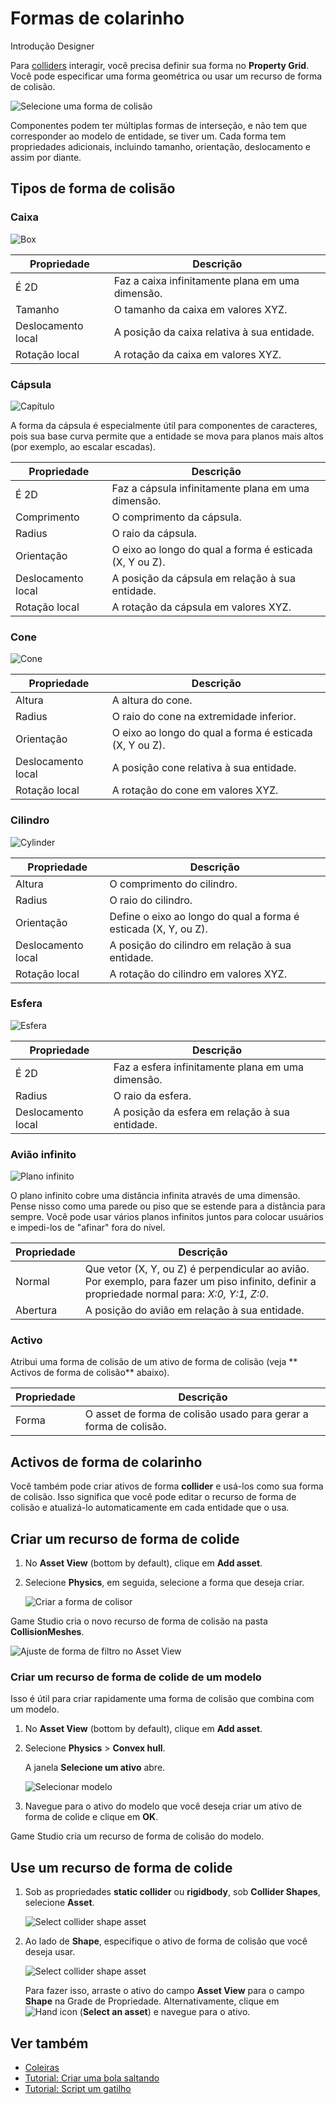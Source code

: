 # Formas de colarinho

<span class="badge text-bg-primary">Introdução</span>
<span class="badge text-bg-success">Designer</span>

Para [colliders](colliders.md) interagir, você precisa definir sua forma no **Property Grid**. Você pode especificar uma forma geométrica ou usar um recurso de forma de colisão.

![Selecione uma forma de colisão](media/select-collider-shape.png)

Componentes podem ter múltiplas formas de interseção, e não tem que corresponder ao modelo de entidade, se tiver um. Cada forma tem propriedades adicionais, incluindo tamanho, orientação, deslocamento e assim por diante.

## Tipos de forma de colisão

### Caixa

![Box](media/box.png)

| Propriedade | Descrição |
| -------------- |-------------| 
| É 2D | Faz a caixa infinitamente plana em uma dimensão. |
| Tamanho | O tamanho da caixa em valores XYZ. |
| Deslocamento local | A posição da caixa relativa à sua entidade. |
| Rotação local | A rotação da caixa em valores XYZ. |

### Cápsula

![Capítulo ](media/capsule.png)

A forma da cápsula é especialmente útil para componentes de caracteres, pois sua base curva permite que a entidade se mova para planos mais altos (por exemplo, ao escalar escadas).

| Propriedade | Descrição |
| -------------- |-------------| 
| É 2D | Faz a cápsula infinitamente plana em uma dimensão. |
| Comprimento | O comprimento da cápsula. |
| Radius | O raio da cápsula. |
| Orientação | O eixo ao longo do qual a forma é esticada (X, Y ou Z). |
| Deslocamento local | A posição da cápsula em relação à sua entidade. |
| Rotação local | A rotação da cápsula em valores XYZ. |

### Cone

![Cone](media/cone.png)

| Propriedade | Descrição |
| -------------- |-------------| 
| Altura | A altura do cone. |
| Radius | O raio do cone na extremidade inferior. |
| Orientação | O eixo ao longo do qual a forma é esticada (X, Y ou Z). |
| Deslocamento local | A posição cone relativa à sua entidade. |
| Rotação local | A rotação do cone em valores XYZ. |

### Cilindro

![Cylinder](media/cylinder.png)

| Propriedade | Descrição |
| -------------- |-------------| 
| Altura | O comprimento do cilindro. |
| Radius | O raio do cilindro. |
| Orientação | Define o eixo ao longo do qual a forma é esticada (X, Y, ou Z). |
| Deslocamento local | A posição do cilindro em relação à sua entidade. |
| Rotação local | A rotação do cilindro em valores XYZ. |

### Esfera

![ Esfera ](media/sphere.png)

| Propriedade | Descrição |
| -------------- |-------------| 
| É 2D | Faz a esfera infinitamente plana em uma dimensão. |
| Radius | O raio da esfera. |
| Deslocamento local | A posição da esfera em relação à sua entidade. |

### Avião infinito

![ Plano infinito ](media/infinite-plane.png)

O plano infinito cobre uma distância infinita através de uma dimensão.
Pense nisso como uma parede ou piso que se estende para a distância para sempre.
Você pode usar vários planos infinitos juntos para colocar usuários e impedi-los de "afinar" fora do nível.

| Propriedade | Descrição |
| -------------- |-------------| 
| Normal | Que vetor (X, Y, ou Z) é perpendicular ao avião. Por exemplo, para fazer um piso infinito, definir a propriedade normal para: _X:0, Y:1, Z:0_. |
| Abertura | A posição do avião em relação à sua entidade. |

### Activo

Atribui uma forma de colisão de um ativo de forma de colisão (veja ** Activos de forma de colisão** abaixo).

| Propriedade | Descrição |
| -------------- |-------------| 
| Forma | O asset de forma de colisão usado para gerar a forma de colisão. |

## Activos de forma de colarinho

Você também pode criar ativos de forma **collider** e usá-los como sua forma de colisão. Isso significa que você pode editar o recurso de forma de colisão e atualizá-lo automaticamente em cada entidade que o usa.

## Criar um recurso de forma de colide

1. No **Asset View** (bottom by default), clique em **Add asset**.

2. Selecione **Physics**, em seguida, selecione a forma que deseja criar.

   ![Criar a forma de colisor ](media/create-collider-shape-asset.png)

Game Studio cria o novo recurso de forma de colisão na pasta **CollisionMeshes**.

![ Ajuste de forma de filtro no Asset View](media/collider-shape-in-asset-view.png)

### Criar um recurso de forma de colide de um modelo

Isso é útil para criar rapidamente uma forma de colisão que combina com um modelo.

1. No **Asset View** (bottom by default), clique em **Add asset**.

2. Selecione **Physics** > **Convex hull**.

   A janela **Selecione um ativo** abre.

   ![Selecionar modelo](media/select-model.png)

3. Navegue para o ativo do modelo que você deseja criar um ativo de forma de colide e clique em **OK**.

Game Studio cria um recurso de forma de colisão do modelo.

## Use um recurso de forma de colide

1. Sob as propriedades **static collider** ou **rigidbody**, sob **Collider Shapes**, selecione **Asset**.

   ![Select collider shape asset](media/select-asset-collider-shape.png)

2. Ao lado de **Shape**, especifique o ativo de forma de colisão que você deseja usar.

   ![Select collider shape asset](media/select-collider-shape-asset.png)

   Para fazer isso, arraste o ativo do campo **Asset View** para o campo **Shape** na Grade de Propriedade. Alternativamente, clique em ![Hand icon](~/manual/game-studio/media/hand-icon.png) (**Select an asset**) e navegue para o ativo.

## Ver também

* [Coleiras](colliders.md)
* [Tutorial: Criar uma bola saltando](create-a-bouncing-ball.md)
* [Tutorial: Script um gatilho](script-a-trigger.md)